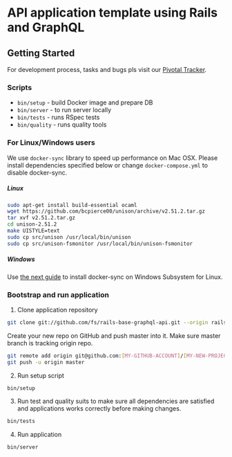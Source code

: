 # API application template using Rails and GraphQL

## Getting Started

For development process, tasks and bugs pls visit our [Pivotal Tracker](https://www.pivotaltracker.com/n/projects/2432730).

### Scripts

* `bin/setup` - build Docker image and prepare DB
* `bin/server` - to run server locally
* `bin/tests` - runs RSpec tests
* `bin/quality` - runs quality tools

### For Linux/Windows users

We use `docker-sync` library to speed up performance on Mac OSX. Please install dependencies specified below or change `docker-compose.yml` to disable docker-sync.

##### Linux

```bash
sudo apt-get install build-essential ocaml
wget https://github.com/bcpierce00/unison/archive/v2.51.2.tar.gz
tar xvf v2.51.2.tar.gz
cd unison-2.51.2
make UISTYLE=text
sudo cp src/unison /usr/local/bin/unison
sudo cp src/unison-fsmonitor /usr/local/bin/unison-fsmonitor
```

##### Windows

Use [the next guide](https://docker-sync.readthedocs.io/en/latest/getting-started/installation.html#windows) to install docker-sync on Windows Subsystem for Linux.

### Bootstrap and run application


1. Clone application repository

```bash
git clone git://github.com/fs/rails-base-graphql-api.git --origin rails-base-graphql-api [MY-NEW-PROJECT]
```

Create your new repo on GitHub and push master into it.
Make sure master branch is tracking origin repo.

```bash
git remote add origin git@github.com:[MY-GITHUB-ACCOUNT]/[MY-NEW-PROJECT].git
git push -u origin master
```

2. Run setup script

```bash
bin/setup
```

3. Run test and quality suits to make sure all dependencies are satisfied and applications works correctly before making changes.

```bash
bin/tests
```

4. Run application

```bash
bin/server
```
